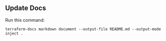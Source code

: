## Update Docs

Run this command:

```
terraform-docs markdown document --output-file README.md --output-mode inject .
```